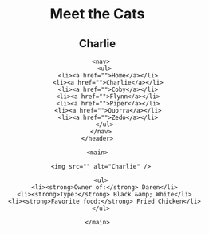 <!DOCTYPE html>
<html lang="en">
  <head>
    <meta charset="UTF-8" />
    <title>Meet the Cats | Charlie</title>
  </head>

  <body>
    <header>
      <h1>Meet the Cats</h1>
      <h2>Charlie</h2>

      <nav>
        <ul>
          <li><a href="">Home</a></li>
          <li><a href="">Charlie</a></li>
          <li><a href="">Coby</a></li>
          <li><a href="">Flynn</a></li>
          <li><a href="">Piper</a></li>
          <li><a href="">Quorra</a></li>
          <li><a href="">Zedo</a></li>
        </ul>
      </nav>
    </header>

    <main>

      <img src="" alt="Charlie" />

      <ul>
        <li><strong>Owner of:</strong> Daren</li>
        <li><strong>Type:</strong> Black &amp; White</li>
        <li><strong>Favorite food:</strong> Fried Chicken</li>
      </ul>

    </main>
  </body>
</html>
